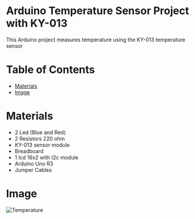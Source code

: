 # Arduino Temperature Sensor Project with KY-013

This Arduino project measures temperature using the KY-013 temperature sensor

# Table of Contents

- [Materials](#materials)
- [Image](#image)

# Materials

- 2 Led (Blue and Red)
- 2 Resistors 220 ohm
- KY-013 sensor module
- Breadboard
- 1 lcd 16x2 with I2c module
- Arduino Uno R3
- Jumper Cables

# Image

![Temperature](images/IMG_0316.jpg)
